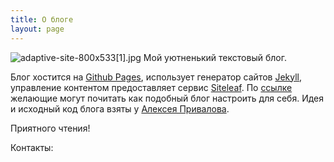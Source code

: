 ```yaml
---
title: О блоге
layout: page
---
```


![adaptive-site-800x533[1].jpg](/uploads/adaptive-site-800x533%5B1%5D.jpg)
Мой уютненький текстовый блог.

Блог хостится на [Github Pages](https://pages.github.com/), использует генератор сайтов [Jekyll](http://jekyllrb.com/), управление контентом предоставляет сервис [Siteleaf](https://www.siteleaf.com/). По [ссылке](sergknyz.github.io/setup-blog-on-github/) желающие могут почитать как подобный блог настроить для себя. Идея и исходный код блога взяты у [Алексея Привалова](http://alexprivalov.org/).

Приятного чтения!

Контакты: